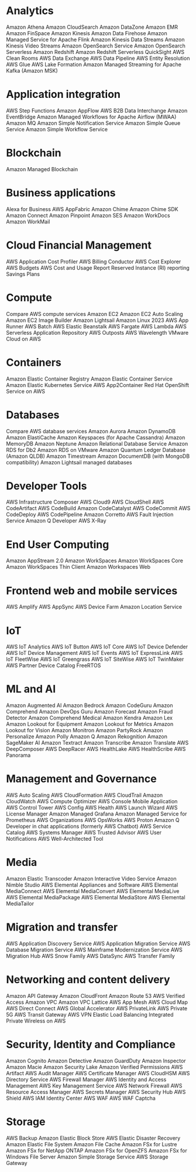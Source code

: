 # Analytics

Amazon Athena
Amazon CloudSearch
Amazon DataZone
Amazon EMR
Amazon FinSpace
Amazon Kinesis
Amazon Data Firehose
Amazon Managed Service for Apache Flink
Amazon Kinesis Data Streams
Amazon Kinesis Video Streams
Amazon OpenSearch Service
Amazon OpenSearch Serverless
Amazon Redshift
Amazon Redshift Serverless
QuickSight
AWS Clean Rooms
AWS Data Exchange
AWS Data Pipeline
AWS Entity Resolution
AWS Glue
AWS Lake Formation
Amazon Managed Streaming for Apache Kafka (Amazon MSK)

# Application integration

AWS Step Functions
Amazon AppFlow
AWS B2B Data Interchange
Amazon EventBridge
Amazon Managed Workflows for Apache Airflow (MWAA)
Amazon MQ
Amazon Simple Notification Service
Amazon Simple Queue Service
Amazon Simple Workflow Service

# Blockchain

Amazon Managed Blockchain

# Business applications

Alexa for Business
AWS AppFabric
Amazon Chime
Amazon Chime SDK
Amazon Connect
Amazon Pinpoint
Amazon SES
Amazon WorkDocs
Amazon WorkMail

# Cloud Financial Management

AWS Application Cost Profiler
AWS Billing Conductor
AWS Cost Explorer
AWS Budgets
AWS Cost and Usage Report
Reserved Instance (RI) reporting
Savings Plans

# Compute

Compare AWS compute services
Amazon EC2
Amazon EC2 Auto Scaling
Amazon EC2 Image Builder
Amazon Lightsail
Amazon Linux 2023
AWS App Runner
AWS Batch
AWS Elastic Beanstalk
AWS Fargate
AWS Lambda
AWS Serverless Application Repository
AWS Outposts
AWS Wavelength
VMware Cloud on AWS

# Containers

Amazon Elastic Container Registry
Amazon Elastic Container Service
Amazon Elastic Kubernetes Service
AWS App2Container
Red Hat OpenShift Service on AWS

# Databases

Compare AWS database services
Amazon Aurora
Amazon DynamoDB
Amazon ElastiCache
Amazon Keyspaces (for Apache Cassandra)
Amazon MemoryDB
Amazon Neptune
Amazon Relational Database Service
Amazon RDS for Db2
Amazon RDS on VMware
Amazon Quantum Ledger Database (Amazon QLDB)
Amazon Timestream
Amazon DocumentDB (with MongoDB compatibility)
Amazon Lightsail managed databases

# Developer Tools

AWS Infrastructure Composer
AWS Cloud9
AWS CloudShell
AWS CodeArtifact
AWS CodeBuild
Amazon CodeCatalyst
AWS CodeCommit
AWS CodeDeploy
AWS CodePipeline
Amazon Corretto
AWS Fault Injection Service
Amazon Q Developer
AWS X-Ray

# End User Computing

Amazon AppStream 2.0
Amazon WorkSpaces
Amazon WorkSpaces Core
Amazon WorkSpaces Thin Client
Amazon Workspaces Web

# Frontend web and mobile services

AWS Amplify
AWS AppSync
AWS Device Farm
Amazon Location Service

# IoT

AWS IoT Analytics
AWS IoT Button
AWS IoT Core
AWS IoT Device Defender
AWS IoT Device Management
AWS IoT Events
AWS IoT ExpressLink
AWS IoT FleetWise
AWS IoT Greengrass
AWS IoT SiteWise
AWS IoT TwinMaker
AWS Partner Device Catalog
FreeRTOS

# ML and AI

Amazon Augmented AI
Amazon Bedrock
Amazon CodeGuru
Amazon Comprehend
Amazon DevOps Guru
Amazon Forecast
Amazon Fraud Detector
Amazon Comprehend Medical
Amazon Kendra
Amazon Lex
Amazon Lookout for Equipment
Amazon Lookout for Metrics
Amazon Lookout for Vision
Amazon Monitron
Amazon PartyRock
Amazon Personalize
Amazon Polly
Amazon Q
Amazon Rekognition
Amazon SageMaker AI
Amazon Textract
Amazon Transcribe
Amazon Translate
AWS DeepComposer
AWS DeepRacer
AWS HealthLake
AWS HealthScribe
AWS Panorama

# Management and Governance

AWS Auto Scaling
AWS CloudFormation
AWS CloudTrail
Amazon CloudWatch
AWS Compute Optimizer
AWS Console Mobile Application
AWS Control Tower
AWS Config
AWS Health
AWS Launch Wizard
AWS License Manager
Amazon Managed Grafana
Amazon Managed Service for Prometheus
AWS Organizations
AWS OpsWorks
AWS Proton
Amazon Q Developer in chat applications (formerly AWS Chatbot)
AWS Service Catalog
AWS Systems Manager
AWS Trusted Advisor
AWS User Notifications
AWS Well-Architected Tool

# Media

Amazon Elastic Transcoder
Amazon Interactive Video Service
Amazon Nimble Studio
AWS Elemental Appliances and Software
AWS Elemental MediaConnect
AWS Elemental MediaConvert
AWS Elemental MediaLive
AWS Elemental MediaPackage
AWS Elemental MediaStore
AWS Elemental MediaTailor

# Migration and transfer

AWS Application Discovery Service
AWS Application Migration Service
AWS Database Migration Service
AWS Mainframe Modernization Service
AWS Migration Hub
AWS Snow Family
AWS DataSync
AWS Transfer Family

# Networking and content delivery

Amazon API Gateway
Amazon CloudFront
Amazon Route 53
AWS Verified Access
Amazon VPC
Amazon VPC Lattice
AWS App Mesh
AWS Cloud Map
AWS Direct Connect
AWS Global Accelerator
AWS PrivateLink
AWS Private 5G
AWS Transit Gateway
AWS VPN
Elastic Load Balancing
Integrated Private Wireless on AWS

# Security, Identity and Compliance

Amazon Cognito
Amazon Detective
Amazon GuardDuty
Amazon Inspector
Amazon Macie
Amazon Security Lake
Amazon Verified Permissions
AWS Artifact
AWS Audit Manager
AWS Certificate Manager
AWS CloudHSM
AWS Directory Service
AWS Firewall Manager
AWS Identity and Access Management
AWS Key Management Service
AWS Network Firewall
AWS Resource Access Manager
AWS Secrets Manager
AWS Security Hub
AWS Shield
AWS IAM Identity Center
AWS WAF
AWS WAF Captcha

# Storage

AWS Backup
Amazon Elastic Block Store
AWS Elastic Disaster Recovery
Amazon Elastic File System
Amazon File Cache
Amazon FSx for Lustre
Amazon FSx for NetApp ONTAP
Amazon FSx for OpenZFS
Amazon FSx for Windows File Server
Amazon Simple Storage Service
AWS Storage Gateway